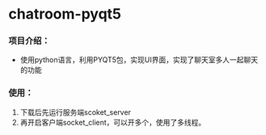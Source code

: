 # chatroom-pyqt5
### 项目介绍：
* 使用python语言，利用PYQT5包，实现UI界面，实现了聊天室多人一起聊天的功能
### 使用：
1. 下载后先运行服务端scoket_server
2. 再开启客户端socket_client，可以开多个，使用了多线程。